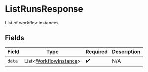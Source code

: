 # ListRunsResponse

List of workflow instances


## Fields

| Field                                                             | Type                                                              | Required                                                          | Description                                                       |
| ----------------------------------------------------------------- | ----------------------------------------------------------------- | ----------------------------------------------------------------- | ----------------------------------------------------------------- |
| `data`                                                            | List<[WorkflowInstance](../../models/shared/WorkflowInstance.md)> | :heavy_check_mark:                                                | N/A                                                               |